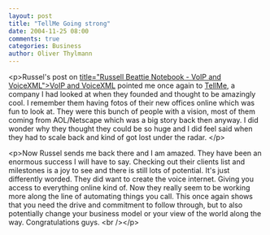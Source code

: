 ```yaml
---
layout: post
title: "TellMe Going strong"
date: 2004-11-25 08:00
comments: true
categories: Business
author: Oliver Thylmann
---
```



&lt;p&gt;Russel's post on [ title=&quot;Russell Beattie Notebook - VoIP and VoiceXML&quot;&gt;VoIP and VoiceXML](http://www.russellbeattie.com/notebook/1008176.html) pointed me once again to [TellMe](http://www.tellme.com/), a company I had looked at when they founded and thought to be amazingly cool. I remember them having fotos of their new offices online which was fun to look at. They were this bunch of people with a vision, most of them coming from AOL/Netscape which was a big story back then anyway. I did wonder why they thought they could be so huge and I did feel said when they had to scale back and kind of got lost under the radar. &lt;/p&gt;

&lt;p&gt;Now Russel sends me back there and I am amazed. They have been an enormous success I will have to say. Checking out their clients list and milestones is a joy to see and there is still lots of potential. It's just differently worded. They did want to create the voice internet. Giving you access to everything online kind of. Now they really seem to be working more along the line of automating things you call. This once again shows that you need the drive and commitment to follow through, but to also potentially change your business model or your view of the world along the way. Congratulations guys. &lt;br /&gt;&lt;/p&gt;


